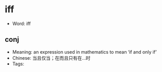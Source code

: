 # iff

- Word: iff

## conj

- Meaning: an expression used in mathematics to mean ‘if and only if’
- Chinese: 当且仅当；在而且只有在…时
- Tags: 

